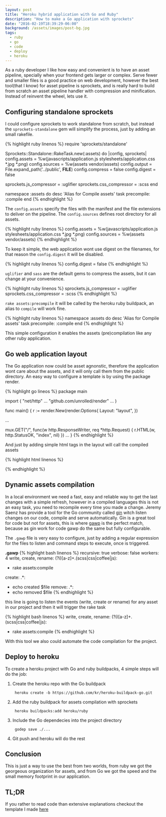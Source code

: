 ```yaml
---
layout: post
title: "Heroku hybrid application with Go and Ruby"
description: "How to make a Go application with sprockets"
date: "2016-02-19T18:39:29-06:00"
background: /assets/images/post-bg.jpg
tags:
  - ruby
  - go
  - code
  - deploy
  - heroku
---
```


As a ruby developer I like how easy and convenient is to have an asset pipeline, specially when your frontend gets larger or complex. Serve fewer and smaller files is a good practice on web development, however the best tool(that I know) for asset pipeline is sprockets, and is really hard to build from scratch an asset pipeline handler with compression and minification. Instead of reinvent the wheel, lets use it.
<!--more-->

## Configuring standalone sprockets

I could configure sprockets to work standalone from scratch, but instead the ``sprockets-standalone`` gem will simplify the process, just by adding an small rakefile.

{% highlight ruby linenos %}
require 'sprockets/standalone'

Sprockets::Standalone::RakeTask.new(:assets) do |config, sprockets|
  config.assets   = %w(javascripts/application.js stylesheets/application.css *.jpg *.png)
  config.sources  = %w(assets vendor/assets)
  config.output   = File.expand_path('../public', __FILE__)
  config.compress = false
  config.digest   = false

  sprockets.js_compressor  = :uglifier
  sprockets.css_compressor = :scss
end

namespace :assets do
  desc 'Alias for Compile assets'
  task precompile: :compile
end
{% endhighlight %}

The `config.assets` specify the files with the manifest and the file extensions to deliver on the pipeline. The `config.sources` defines root directory for all assets.

{% highlight ruby linenos %}
config.assets  = %w(javascripts/application.js stylesheets/application.css *.jpg *.png)
config.sources = %w(assets vendor/assets)
{% endhighlight %}

To keep it simple, the web application wont use digest on the filenames, for that reason the `config.digest` it will be disabled.

{% highlight ruby linenos %}
config.digest = false
{% endhighlight %}

`uglifier` and `sass` are the default gems to compress the assets, but it can change at your convenience.

{% highlight ruby linenos %}
sprockets.js_compressor  = :uglifier
sprockets.css_compressor = :scss
{% endhighlight %}

`rake assets:precompile` it will be called by the heroku ruby buildpack, an alias to `compile` will work fine.

{% highlight ruby linenos %}
namespace :assets do
  desc 'Alias for Compile assets'
  task precompile: :compile
end
{% endhighlight %}

This simple configuration it enables the assets (pre)compilation like any other ruby application.

## Go web application layout

The Go application now could be asset agnonstic, therefore the application wont care about the assets, and it will only call them from the public directory. An easy way to configure a template is by using the package render.

{% highlight go lineos %}
package main

import (
  "net/http"
  ...
  "github.com/unrolled/render"
  ...
)

func main() {
  r := render.New(render.Options{
    Layout: "layout",
  })

  ...

  mux.GET("/", func(w http.ResponseWriter, req *http.Request) {
    r.HTML(w, http.StatusOK, "index", nil)
  })
  ...
}
{% endhighlight %}

And just by adding simple html tags in the layout will call the compiled assets

{% highlight html linenos %}
<link rel="stylesheet" type="text/css" href="/stylesheets/application.css" />
<script src="/javascript/application.js" type="text/javascript"></script>
{% endhighlight %}

## Dynamic assets compilation

In a local environment we need a fast, easy and reliable way to get the last changes with a simple refresh, however in a compiled languages this is not an easy task, you need to recompile every time you made a change. Jeremy Saenz has provide a tool for the Go community called [gin](https://github.com/codegangsta/gin) witch listen changes on our code, compile and serve automatically. Gin is a great tool for code but not for assets, this is where [gawp](https://github.com/martingallagher/gawp) is the perfect match, because as gin work for code gawp do the same but fully configurable.

The `.gawp` file is very easy to configure, just by adding a regular expression for the files to listen and command steps to execute, once is triggered.

**.gawp**
{% highlight bash linenos %}
recursive: true
verbose: false
workers: 4
write, create, rename:
  (?i)[a-z]+\.(scss|css|coffee|js):
  - rake assets:compile

create:
  .*:
  - echo created $file
remove:
  .*:
  - echo removed $file
{% endhighlight %}

this line is going to listen the events (write, create or rename) for any asset in our project and then it will trigger the rake task

{% highlight bash linenos %}
write, create, rename:
  (?i)[a-z]+\.(scss|css|coffee|js):
  - rake assets:compile
{% endhighlight %}

With this tool we also could automate the code compilation for the project.

## Deploy to heroku

To create a heroku project with Go and ruby buildpacks,
4 simple steps will do the job:

1. Create the heroku repo with the Go buildpack

        heroku create -b https://github.com/kr/heroku-buildpack-go.git

2. Add the ruby buildpack for assets compilation with sprockets

        heroku buildpacks:add heroku/ruby

3. Include the Go dependecies into the project directory

        godep save ./...

4. Git push and heroku will do the rest

## Conclusion

This is just a way to use the best from two worlds, from ruby we got the georgeous organization for assets,
and from Go we got the speed and the small memory footprint in our application.

## TL;DR

If you rather to read code than extensive explanations checkout the template I made [here](https://github.com/3zcurdia/go-web-template)
